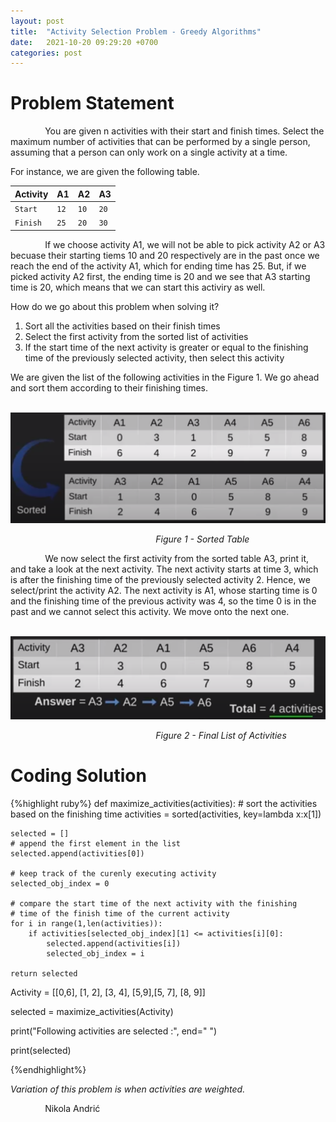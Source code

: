 ```yaml
---
layout: post
title:  "Activity Selection Problem - Greedy Algorithms"
date:   2021-10-20 09:29:20 +0700
categories: post
---
```

 
# Problem Statement
 
 &nbsp;&nbsp;&nbsp;&nbsp;&nbsp;&nbsp;&nbsp;&nbsp;&nbsp;&nbsp;&nbsp;&nbsp;&nbsp;
 You are given n activities with their start and finish times. Select the maximum number of activities that can be performed by a single person, assuming that a person can only work on a single activity at a time. 
 
 For instance, we are given the following table.
 
 <div class="overflow-table" markdown="block">

| Activity  |  A1  |  A2  |  A3  |   
| :---------|  :-  |  :-  |  :-  |
| `Start`   | `12` | `10` | `20` |
| `Finish`  | `25` | `20` | `30` |

</div>
 
 &nbsp;&nbsp;&nbsp;&nbsp;&nbsp;&nbsp;&nbsp;&nbsp;&nbsp;&nbsp;&nbsp;&nbsp;&nbsp;
 If we choose activity A1, we will not be able to pick activity A2 or A3 becuase their starting tiems 10 and 20 respectively are in the past once we reach the end of the activity A1, which for ending time has 25. But, if we picked activity A2 first, the ending time is 20 and we see that A3 starting time is 20, which means that we can start this activiry as well. 
 
 How do we go about this problem when solving it?
 
 1. Sort all the activities based on their finish times
 2. Select the first activity from the sorted list of activities
 3. If the start time of the next activity is greater or equal to the finishing time of the previously selected activity, then select this activity 

We are given the list of the following activities in the Figure 1. We go ahead and sort them according to their finishing times.

&nbsp;&nbsp;&nbsp;&nbsp;&nbsp;&nbsp;&nbsp;&nbsp;&nbsp;&nbsp;&nbsp;&nbsp;&nbsp;&nbsp;&nbsp;&nbsp;&nbsp;&nbsp; 
![activity_selection-table](../../assets/posts_images/activity_0.png)

&nbsp;&nbsp;&nbsp;&nbsp;&nbsp;&nbsp;&nbsp;&nbsp;&nbsp;&nbsp;&nbsp;&nbsp;&nbsp;&nbsp;&nbsp;&nbsp;&nbsp;&nbsp;&nbsp;&nbsp;&nbsp;&nbsp;&nbsp;&nbsp;&nbsp;&nbsp;&nbsp;&nbsp;&nbsp;&nbsp;&nbsp;&nbsp;&nbsp;&nbsp;&nbsp;&nbsp;&nbsp;&nbsp;&nbsp;&nbsp;&nbsp;&nbsp;&nbsp;&nbsp;&nbsp;&nbsp;&nbsp;&nbsp;&nbsp;&nbsp;&nbsp;&nbsp;&nbsp;&nbsp;&nbsp;&nbsp;&nbsp;&nbsp;&nbsp;*Figure 1 - Sorted Table*

&nbsp;&nbsp;&nbsp;&nbsp;&nbsp;&nbsp;&nbsp;&nbsp;&nbsp;&nbsp;&nbsp;&nbsp;&nbsp;
We now select the first activity from the sorted table A3, print it, and take a look at the next activity. The next activity starts at time 3, which is after the finishing time of the previously selected activity 2. Hence, we select/print the activity A2. The next activity is A1, whose starting time is 0 and the finishing time of the previous activity was 4, so the time 0 is in the past and we cannot select this activity. We move onto the next one.
 
 &nbsp;&nbsp;&nbsp;&nbsp;&nbsp;&nbsp;&nbsp;&nbsp;&nbsp;&nbsp;&nbsp;&nbsp;&nbsp;&nbsp;&nbsp;&nbsp;&nbsp;&nbsp; 
![activity_selection-table](../../assets/posts_images/activity_1.png)

&nbsp;&nbsp;&nbsp;&nbsp;&nbsp;&nbsp;&nbsp;&nbsp;&nbsp;&nbsp;&nbsp;&nbsp;&nbsp;&nbsp;&nbsp;&nbsp;&nbsp;&nbsp;&nbsp;&nbsp;&nbsp;&nbsp;&nbsp;&nbsp;&nbsp;&nbsp;&nbsp;&nbsp;&nbsp;&nbsp;&nbsp;&nbsp;&nbsp;&nbsp;&nbsp;&nbsp;&nbsp;&nbsp;&nbsp;&nbsp;&nbsp;&nbsp;&nbsp;&nbsp;&nbsp;&nbsp;&nbsp;&nbsp;&nbsp;&nbsp;&nbsp;&nbsp;&nbsp;&nbsp;&nbsp;&nbsp;&nbsp;&nbsp;&nbsp;*Figure 2 - Final List of Activities*

# Coding Solution

{%highlight ruby%}
def maximize_activities(activities):
    # sort the activities based on the finishing time
    activities = sorted(activities, key=lambda x:x[1])

    selected = []
    # append the first element in the list
    selected.append(activities[0])
    
    # keep track of the curenly executing activity
    selected_obj_index = 0
    
    # compare the start time of the next activity with the finishing 
    # time of the finish time of the current activity
    for i in range(1,len(activities)):
        if activities[selected_obj_index][1] <= activities[i][0]:
            selected.append(activities[i])
            selected_obj_index = i
            
    return selected
    

Activity = [[0,6], [1, 2], [3, 4], [5,9],[5, 7], [8, 9]]

selected = maximize_activities(Activity)

print("Following activities are selected :", end=" ")

print(selected)

{%endhighlight%}

 *Variation of this problem is when activities are weighted.*
 
 &nbsp;&nbsp;&nbsp;&nbsp;&nbsp;&nbsp;&nbsp;&nbsp;&nbsp;&nbsp;&nbsp;&nbsp;&nbsp;
 Nikola Andrić

 
